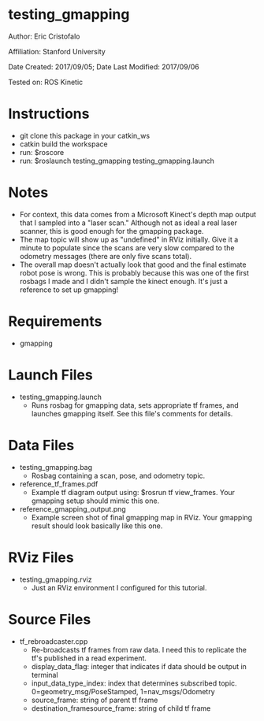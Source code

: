 testing_gmapping
===============

Author: Eric Cristofalo

Affiliation: Stanford University

Date Created: 2017/09/05; Date Last Modified: 2017/09/06

Tested on: ROS Kinetic

# Instructions
* git clone this package in your catkin_ws
* catkin build the workspace
* run: $roscore
* run: $roslaunch testing_gmapping testing_gmapping.launch

# Notes
* For context, this data comes from a Microsoft Kinect's depth map output that I sampled into a "laser scan." Although not as ideal a real laser scanner, this is good enough for the gmapping package. 
* The map topic will show up as "undefined" in RViz initially. Give it a minute to populate since the scans are very slow compared to the odometry messages (there are only five scans total). 
* The overall map doesn't actually look that good and the final estimate robot pose is wrong. This is probably because this was one of the first rosbags I made and I didn't sample the kinect enough. It's just a reference to set up gmapping!

# Requirements
* gmapping

# Launch Files
* testing_gmapping.launch
  * Runs rosbag for gmapping data, sets appropriate tf frames, and launches gmapping itself. See this file's comments for details. 

# Data Files
* testing_gmapping.bag
	* Rosbag containing a scan, pose, and odometry topic. 
* reference_tf_frames.pdf
	* Example tf diagram output using: $rosrun tf view_frames. Your gmapping setup should mimic this one. 
* reference_gmapping_output.png
	* Example screen shot of final gmapping map in RViz. Your gmapping result should look basically like this one.

# RViz Files
* testing_gmapping.rviz
	* Just an RViz environment I configured for this tutorial. 

# Source Files
* tf_rebroadcaster.cpp
	* Re-broadcasts tf frames from raw data. I need this to replicate the tf's published in a read experiment.
    * display_data_flag: integer that indicates if data should be output in terminal
    * input_data_type_index: index that determines subscribed topic. 0=geometry_msg/PoseStamped, 1=nav_msgs/Odometry
    * source_frame: string of parent tf frame
    * destination_framesource_frame: string of child tf frame

